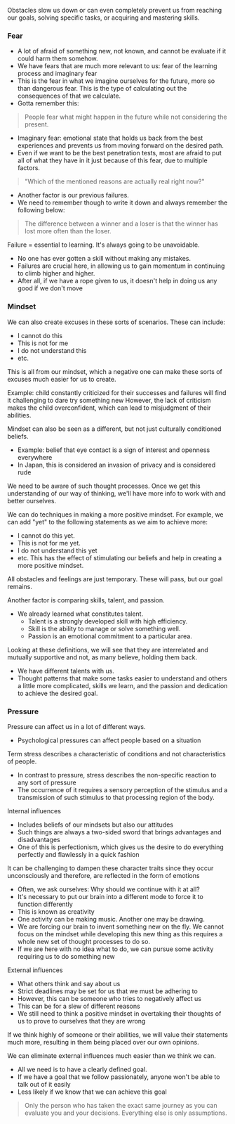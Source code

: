 Obstacles slow us down or can even completely prevent us from reaching our goals, solving specific tasks, or acquiring and mastering skills.
### Fear

- A lot of afraid of something new, not known, and cannot be evaluate if it could harm them somehow.
- We have fears that are much more relevant to us: fear of the learning process and imaginary fear
- This is the fear in what we imagine ourselves for the future, more so than dangerous fear. This is the type of calculating out the consequences of that we calculate.
- Gotta remember this:

> People fear what might happen in the future while not considering the present.

- Imaginary fear: emotional state that holds us back from the best experiences and prevents us from moving forward on the desired path.
- Even if we want to be the best penetration tests, most are afraid to put all of what they have in it just because of this fear, due to multiple factors.

> "Which of the mentioned reasons are actually real right now?"

- Another factor is our previous failures.
- We need to remember though to write it down and always remember the following below:

> The difference between a winner and a loser is that the winner has lost more often than the loser.

Failure = essential to learning. It's always going to be unavoidable.
- No one has ever gotten a skill without making any mistakes.
- Failures are crucial here, in allowing us to gain momentum in continuing to climb higher and higher.
- After all, if we have a rope given to us, it doesn't help in doing us any good if we don't move
### Mindset

We can also create excuses in these sorts of scenarios.
These can include:
- I cannot do this
- This is not for me
- I do not understand this
- etc.

This is all from our mindset, which a negative one can make these sorts of excuses much easier for us to create.

Example: child constantly criticized for their successes and failures will find it challenging to dare try something new
However, the lack of criticism makes the child overconfident, which can lead to misjudgment of their abilities.

Mindset can also be seen as a different, but not just culturally conditioned beliefs.
- Example: belief that eye contact is a sign of interest and openness everywhere
- In Japan, this is considered an invasion of privacy and is considered rude

We need to be aware of such thought processes. Once we get this understanding of our way of thinking, we'll have more info to work with and better ourselves.

We can do techniques in making a more positive mindset. For example, we can add "yet" to the following statements as we aim to achieve more:
- I cannot do this yet.
- This is not for me yet.
- I do not understand this yet
- etc.
This has the effect of stimulating our beliefs and help in creating a more positive mindset.

All obstacles and feelings are just temporary. These will pass, but our goal remains.

Another factor is comparing skills, talent, and passion.
- We already learned what constitutes talent.
	- Talent is a strongly developed skill with high efficiency.
	- Skill is the ability to manage or solve something well.
	- Passion is an emotional commitment to a particular area.

Looking at these definitions, we will see that they are interrelated and mutually supportive and not, as many believe, holding them back.
- We have different talents with us.
- Thought patterns that make some tasks easier to understand and others a little more complicated, skills we learn, and the passion and dedication to achieve the desired goal.
### Pressure
Pressure can affect us in a lot of different ways.
- Psychological pressures can affect people based on a situation

Term stress describes a characteristic of conditions and not characteristics of people.
- In contrast to pressure, stress describes the non-specific reaction to any sort of pressure
- The occurrence of it requires a sensory perception of the stimulus and a transmission of such stimulus to that processing region of the body.

Internal influences
- Includes beliefs of our mindsets but also our attitudes
- Such things are always a two-sided sword that brings advantages and disadvantages
- One of this is perfectionism, which gives us the desire to do everything perfectly and flawlessly in a quick fashion

It can be challenging to dampen these character traits since they occur unconsciously and therefore, are reflected in the form of emotions
- Often, we ask ourselves: Why should we continue with it at all?
- It's necessary to put our brain into a different mode to force it to function differently
- This is known as creativity
- One activity can be making music. Another one may be drawing.
- We are forcing our brain to invent something new on the fly. We cannot focus on the mindset while developing this new thing as this requires a whole new set of thought processes to do so.
- If we are here with no idea what to do, we can pursue some activity requiring us to do something new

External influences
- What others think and say about us
- Strict deadlines may be set for us that we must be adhering to
- However, this can be someone who tries to negatively affect us
- This can be for a slew of different reasons
- We still need to think a positive mindset in overtaking their thoughts of us to prove to ourselves that they are wrong

If we think highly of someone or their abilities, we will value their statements much more, resulting in them being placed over our own opinions.

We can eliminate external influences much easier than we think we can.
- All we need is to have a clearly defined goal.
- If we have a goal that we follow passionately, anyone won't be able to talk out of it easily
- Less likely if we know that we can achieve this goal

> Only the person who has taken the exact same journey as you can evaluate you and your decisions. Everything else is only assumptions.